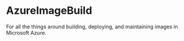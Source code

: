 # AzureImageBuild
For all the things around building, deploying, and maintaining images in Microsoft Azure.
